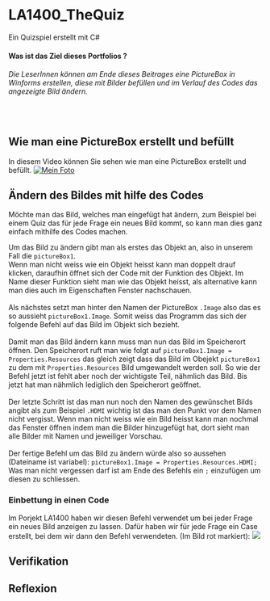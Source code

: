 # LA1400_TheQuiz
Ein Quizspiel erstellt mit C#

#### Was ist das Ziel dieses Portfolios ?
###### Die LeserInnen können am Ende dieses Beitrages eine PictureBox in Winforms erstellen, diese mit Bilder befüllen und im Verlauf des Codes das angezeigte Bild ändern.
<br>

## Wie man eine PictureBox erstellt und befüllt
In diesem Video können Sie sehen wie man eine PictureBox erstellt und befüllt.
[![Mein Foto](http://img.youtube.com/vi/i0y-RBSp8R0/0.jpg)](https://youtu.be/_4MSXQ1RMtw)


## Ändern des Bildes mit hilfe des Codes
Möchte man das Bild, welches man eingefügt hat ändern, zum Beispiel bei einem Quiz das für jede Frage ein neues Bild kommt, so kann man dies ganz einfach mithilfe des Codes machen.

Um das Bild zu ändern gibt man als erstes das Objekt an, also in unserem Fall die ``pictureBox1``. <br>
Wenn man nicht weiss wie ein Objekt heisst kann man doppelt drauf klicken, daraufhin öffnet sich der Code mit der Funktion des Objekt. Im Name dieser Funktion sieht man wie das Objekt heisst, als alternative kann man dies auch im Eigenschaften Fenster nachschauen.
<br>
<br>
Als nächstes setzt man hinter den Namen der PictureBox ``.Image`` also das es so aussieht ``pictureBox1.Image``. Somit weiss das Programm das sich der folgende Befehl auf das Bild im Objekt sich bezieht.
<br>
<br>
Damit man das Bild ändern kann muss man nun das Bild im Speicherort öffnen. Den Speicherort ruft man wie folgt auf ``pictureBox1.Image = Properties.Resources`` das gleich zeigt dass das Bild im Obejekt ``pictureBox1`` zu dem mit ``Properties.Resources`` Bild umgewandelt werden soll. So wie der Befehl jetzt ist fehlt aber noch der wichtigste Teil, nähmlich das Bild. Bis jetzt hat man nähmlich lediglich den Speicherort geöffnet.
<br>
<br>
Der letzte Schritt ist das man nun noch den Namen des gewünschet Bilds angibt als zum Beispiel ``.HDMI`` wichtig ist das man den Punkt vor dem Namen nicht vergisst.
Wenn man nicht weiss wie ein Bild heisst kann man nochmal das Fenster öffnen indem man die Bilder hinzugefügt hat, dort sieht man alle Bilder mit Namen und jeweiliger Vorschau.
<br>
<br>
Der fertige Befehl um das Bild zu ändern würde also so aussehen (Dateiname ist variabel): ``pictureBox1.Image = Properties.Resources.HDMI;``
<br>
Was man nicht vergessen darf ist am Ende des Befehls ein ``;`` einzufügen um diesen zu schliessen.

 
### Einbettung in einen Code
Im Porjekt LA1400 haben wir diesen Befehl verwendet um bei jeder Frage ein neues Bild anzeigen zu lassen. Dafür haben wir für jede Frage ein Case erstellt, bei dem wir dann den Befehl verwendeten. (Im Bild rot markiert):
![](LA1400_TheQuiz/Pictures/Beispiel.jpg)


## Verifikation


## Reflexion

